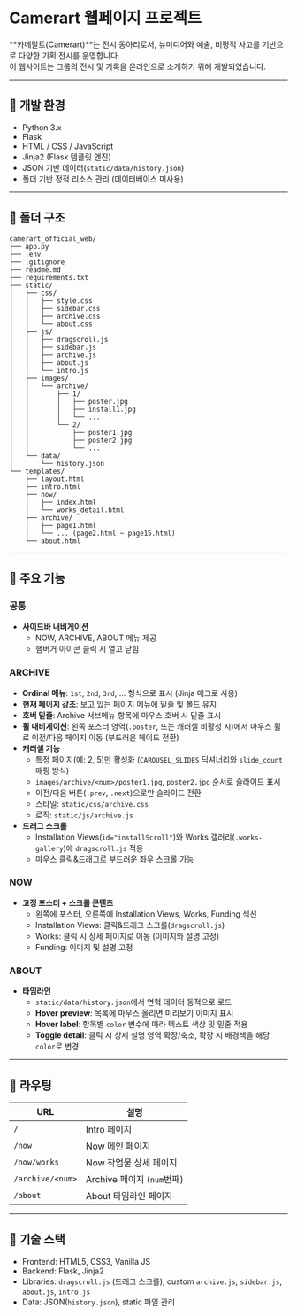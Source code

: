 # Camerart 웹페이지 프로젝트

**카메랄트(Camerart)**는 전시 동아리로서, 뉴미디어와 예술, 비평적 사고를 기반으로 다양한 기획 전시를 운영합니다.  
이 웹사이트는 그룹의 전시 및 기록을 온라인으로 소개하기 위해 개발되었습니다.

---

## 🔧 개발 환경

- Python 3.x  
- Flask  
- HTML / CSS / JavaScript  
- Jinja2 (Flask 템플릿 엔진)  
- JSON 기반 데이터(`static/data/history.json`)  
- 폴더 기반 정적 리소스 관리 (데이터베이스 미사용)

---

## 📂 폴더 구조

    camerart_official_web/
    ├── app.py
    ├── .env
    ├── .gitignore
    ├── readme.md
    ├── requirements.txt
    ├── static/
    │   ├── css/
    │   │   ├── style.css
    │   │   ├── sidebar.css
    │   │   ├── archive.css
    │   │   └── about.css
    │   ├── js/
    │   │   ├── dragscroll.js
    │   │   ├── sidebar.js
    │   │   ├── archive.js
    │   │   ├── about.js
    │   │   └── intro.js
    │   ├── images/
    │   │   └── archive/
    │   │       ├── 1/
    │   │       │   ├── poster.jpg
    │   │       │   ├── install1.jpg
    │   │       │   └── ...
    │   │       └── 2/
    │   │           ├── poster1.jpg
    │   │           ├── poster2.jpg
    │   │           └── ...
    │   └── data/
    │       └── history.json
    └── templates/
        ├── layout.html
        ├── intro.html
        ├── now/
        │   ├── index.html
        │   └── works_detail.html
        ├── archive/
        │   ├── page1.html
        │   └── ... (page2.html ~ page15.html)
        └── about.html

---

## 🚀 주요 기능

### 공통
- **사이드바 내비게이션**  
  - NOW, ARCHIVE, ABOUT 메뉴 제공  
  - 햄버거 아이콘 클릭 시 열고 닫힘

### ARCHIVE
- **Ordinal 메뉴**: `1st`, `2nd`, `3rd`, ... 형식으로 표시 (Jinja 매크로 사용)  
- **현재 페이지 강조**: 보고 있는 페이지 메뉴에 밑줄 및 볼드 유지  
- **호버 밑줄**: Archive 서브메뉴 항목에 마우스 호버 시 밑줄 표시  
- **휠 내비게이션**: 왼쪽 포스터 영역(`.poster`, 또는 캐러셀 비활성 시)에서 마우스 휠로 이전/다음 페이지 이동 (부드러운 페이드 전환)  
- **캐러셀 기능**  
  - 특정 페이지(예: 2, 5)만 활성화 (`CAROUSEL_SLIDES` 딕셔너리와 `slide_count` 매핑 방식)  
  - `images/archive/<num>/poster1.jpg`, `poster2.jpg` 순서로 슬라이드 표시  
  - 이전/다음 버튼(`.prev`, `.next`)으로만 슬라이드 전환  
  - 스타일: `static/css/archive.css`  
  - 로직: `static/js/archive.js`
- **드래그 스크롤**  
  - Installation Views(`id="installScroll"`)와 Works 갤러리(`.works-gallery`)에 `dragscroll.js` 적용  
  - 마우스 클릭&드래그로 부드러운 좌우 스크롤 가능

### NOW
- **고정 포스터 + 스크롤 콘텐츠**  
  - 왼쪽에 포스터, 오른쪽에 Installation Views, Works, Funding 섹션  
  - Installation Views: 클릭&드래그 스크롤(`dragscroll.js`)  
  - Works: 클릭 시 상세 페이지로 이동 (이미지와 설명 고정)  
  - Funding: 이미지 및 설명 고정

### ABOUT
- **타임라인**  
  - `static/data/history.json`에서 연혁 데이터 동적으로 로드  
  - **Hover preview**: 목록에 마우스 올리면 미리보기 이미지 표시  
  - **Hover label**: 항목별 `color` 변수에 따라 텍스트 색상 및 밑줄 적용  
  - **Toggle detail**: 클릭 시 상세 설명 영역 확장/축소, 확장 시 배경색을 해당 `color`로 변경

---

## 📄 라우팅

| URL                  | 설명                  |
|----------------------|-----------------------|
| `/`                  | Intro 페이지          |
| `/now`               | Now 메인 페이지       |
| `/now/works`         | Now 작업물 상세 페이지|
| `/archive/<num>`     | Archive 페이지 (`num`번째)|
| `/about`             | About 타임라인 페이지 |

---

## 🎨 기술 스택

- Frontend: HTML5, CSS3, Vanilla JS  
- Backend: Flask, Jinja2  
- Libraries: `dragscroll.js` (드래그 스크롤), custom `archive.js`, `sidebar.js`, `about.js`, `intro.js`  
- Data: JSON(`history.json`), static 파일 관리  
